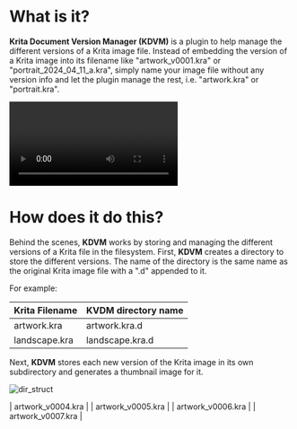# What is it?
**Krita Document Version Manager (KDVM)** is a plugin to help manage the different versions of a Krita image file. Instead of embedding the version of a Krita image into its filename like "artwork_v0001.kra" or "portrait_2024_04_11_a.kra", simply name your image file without any version info and let the plugin manage the rest, i.e. "artwork.kra" or "portrait.kra".


<video autoplay loop playsinline width=300 src="https://github.com/mellowed100/Krita-Document-Version-Manager/assets/55254872/09aeaf5a-0343-47b8-a8e8-dbb0f2703c55"> video </video>




# How does it do this?
Behind the scenes, **KDVM** works by storing and managing the different versions of a Krita file in the filesystem. First, **KDVM** creates a directory to store the different versions. The name of the directory is the same name as the original Krita image file with a ".d" appended to it. 

For example:

|Krita Filename|**KVDM** directory name|
|--------------|-----------------------|
|artwork.kra   | artwork.kra.d         |
|landscape.kra | landscape.kra.d       |

Next, **KDVM** stores each new version of the Krita image in its own subdirectory and generates a thumbnail image for it.

![dir_struct](https://github.com/mellowed100/Krita-Document-Version-Manager/assets/55254872/9df3a03b-0cc7-49f9-935c-0dd65b81cd27)



| artwork_v0004.kra |
| artwork_v0005.kra |
| artwork_v0006.kra |
| artwork_v0007.kra |

